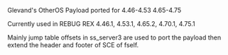 Glevand's OtherOS Payload ported for 
4.46-4.53 
4.65-4.75 

Currently used in REBUG REX 4.46.1, 4.53.1, 4.65.2, 4.70.1, 4.75.1

Mainly jump table offsets in ss_server3 are used to port the payload
then extend the header and footer of SCE of fself.
